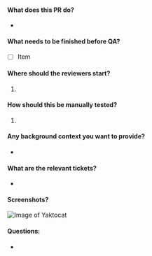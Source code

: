 #### What does this PR do?
*

#### What needs to be finished before QA?
- [ ] Item

#### Where should the reviewers start?
1.

#### How should this be manually tested?
1. 

#### Any background context you want to provide?
*

#### What are the relevant tickets?
* 

#### Screenshots?
![Image of Yaktocat](https://octodex.github.com/images/yaktocat.png)

#### Questions:
*
